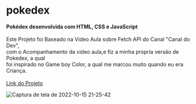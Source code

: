 # pokedex
<b>Pokédex desenvolvida com HTML, CSS e JavaScript</b><br><br>
Este Projeto foi Baseado na Video Aula sobre Fetch API do Canal "Canal do Dev",<br>
com o Acompanhamento da video aula,e fiz a minha propria versão de Pokedex, a qual<br>
foi inspirado no Game boy Color, a qual me marcou muito quando eu era Criança.<br><br>
[Link do Projeto](https://cleberbau.github.io/pokedex/minhaCriacao/index.html)<br>

![Captura de tela de 2022-10-15 21-25-42](https://user-images.githubusercontent.com/97200642/196012795-5935ad3f-ca7c-4d3c-a8c6-f5aa234d35d1.png)
